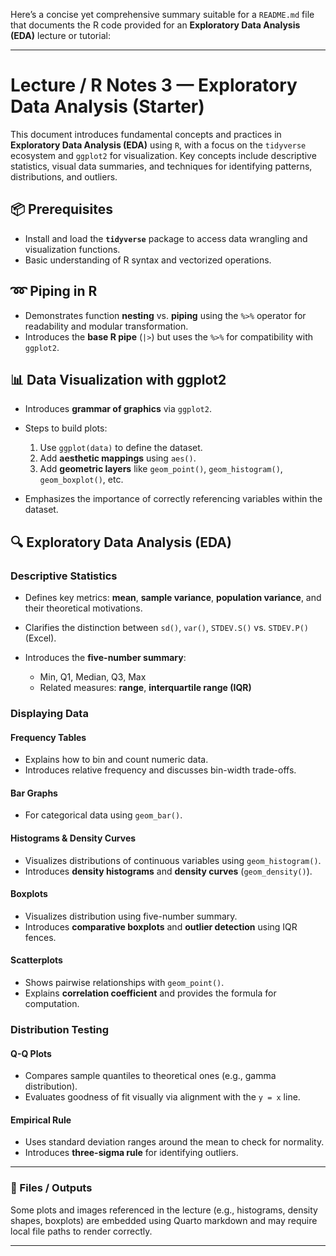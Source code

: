 Here’s a concise yet comprehensive summary suitable for a `README.md` file that documents the R code provided for an **Exploratory Data Analysis (EDA)** lecture or tutorial:

---

# Lecture / R Notes 3 — Exploratory Data Analysis (Starter)

This document introduces fundamental concepts and practices in **Exploratory Data Analysis (EDA)** using `R`, with a focus on the `tidyverse` ecosystem and `ggplot2` for visualization. Key concepts include descriptive statistics, visual data summaries, and techniques for identifying patterns, distributions, and outliers.

## 📦 Prerequisites

* Install and load the **`tidyverse`** package to access data wrangling and visualization functions.
* Basic understanding of R syntax and vectorized operations.

## ➿ Piping in R

* Demonstrates function **nesting** vs. **piping** using the `%>%` operator for readability and modular transformation.
* Introduces the **base R pipe** (`|>`) but uses the `%>%` for compatibility with `ggplot2`.

## 📊 Data Visualization with ggplot2

* Introduces **grammar of graphics** via `ggplot2`.
* Steps to build plots:

  1. Use `ggplot(data)` to define the dataset.
  2. Add **aesthetic mappings** using `aes()`.
  3. Add **geometric layers** like `geom_point()`, `geom_histogram()`, `geom_boxplot()`, etc.
* Emphasizes the importance of correctly referencing variables within the dataset.

## 🔍 Exploratory Data Analysis (EDA)

### Descriptive Statistics

* Defines key metrics: **mean**, **sample variance**, **population variance**, and their theoretical motivations.
* Clarifies the distinction between `sd()`, `var()`, `STDEV.S()` vs. `STDEV.P()` (Excel).
* Introduces the **five-number summary**:

  * Min, Q1, Median, Q3, Max
  * Related measures: **range**, **interquartile range (IQR)**

### Displaying Data

#### Frequency Tables

* Explains how to bin and count numeric data.
* Introduces relative frequency and discusses bin-width trade-offs.

#### Bar Graphs

* For categorical data using `geom_bar()`.

#### Histograms & Density Curves

* Visualizes distributions of continuous variables using `geom_histogram()`.
* Introduces **density histograms** and **density curves** (`geom_density()`).

#### Boxplots

* Visualizes distribution using five-number summary.
* Introduces **comparative boxplots** and **outlier detection** using IQR fences.

#### Scatterplots

* Shows pairwise relationships with `geom_point()`.
* Explains **correlation coefficient** and provides the formula for computation.

### Distribution Testing

#### Q-Q Plots

* Compares sample quantiles to theoretical ones (e.g., gamma distribution).
* Evaluates goodness of fit visually via alignment with the `y = x` line.

#### Empirical Rule

* Uses standard deviation ranges around the mean to check for normality.
* Introduces **three-sigma rule** for identifying outliers.

---

### 📁 Files / Outputs

Some plots and images referenced in the lecture (e.g., histograms, density shapes, boxplots) are embedded using Quarto markdown and may require local file paths to render correctly.

---


